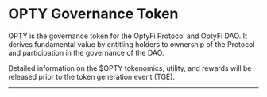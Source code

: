 # OPTY Governance Token

OPTY is the governance token for the OptyFi Protocol and OptyFi DAO. It derives fundamental value by entitling holders to ownership of the Protocol and participation in the governance of the DAO.

Detailed information on the $OPTY tokenomics, utility, and rewards will be released prior to the token generation event (TGE).

****
